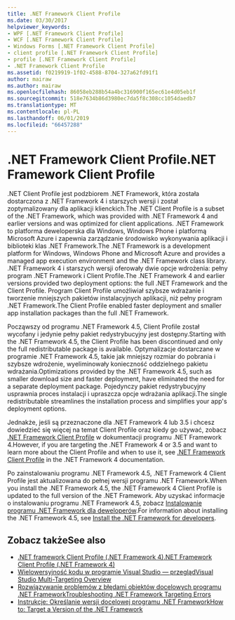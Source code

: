 ```yaml
---
title: .NET Framework Client Profile
ms.date: 03/30/2017
helpviewer_keywords:
- WPF [.NET Framework Client Profile]
- WCF [.NET Framework Client Profile]
- Windows Forms [.NET Framework Client Profile]
- client profile [.NET Framework Client Profile]
- profile [.NET Framework Client Profile]
- .NET Framework Client Profile
ms.assetid: f0219919-1f02-4588-8704-327a62fd91f1
author: mairaw
ms.author: mairaw
ms.openlocfilehash: 86058eb288b54a4bc316900f165ec61e4d05eb1f
ms.sourcegitcommit: 518e7634b86d3980ec7da5f8c308cc1054daedb7
ms.translationtype: MT
ms.contentlocale: pl-PL
ms.lasthandoff: 06/01/2019
ms.locfileid: "66457288"
---
```

# <a name="net-framework-client-profile"></a><span data-ttu-id="736a8-102">.NET Framework Client Profile</span><span class="sxs-lookup"><span data-stu-id="736a8-102">.NET Framework Client Profile</span></span>
<span data-ttu-id="736a8-103">.NET Client Profile jest podzbiorem .NET Framework, która została dostarczona z .NET Framework 4 i starszych wersji i został zoptymalizowany dla aplikacji klienckich.</span><span class="sxs-lookup"><span data-stu-id="736a8-103">The .NET Client Profile is a subset of the .NET Framework, which was provided with .NET Framework 4 and earlier versions and was optimized for client applications.</span></span> <span data-ttu-id="736a8-104">.NET Framework to platforma deweloperska dla Windows, Windows Phone i platformą Microsoft Azure i zapewnia zarządzanie środowisko wykonywania aplikacji i biblioteki klas .NET Framework.</span><span class="sxs-lookup"><span data-stu-id="736a8-104">The .NET Framework is a development platform for Windows, Windows Phone and Microsoft Azure and provides a managed app execution environment and the .NET Framework class library.</span></span> <span data-ttu-id="736a8-105">.NET Framework 4 i starszych wersji oferowały dwie opcje wdrożenia: pełny program .NET Framework i Client Profile.</span><span class="sxs-lookup"><span data-stu-id="736a8-105">The .NET Framework 4 and earlier versions provided two deployment options: the full .NET Framework and the Client Profile.</span></span> <span data-ttu-id="736a8-106">Program Client Profile umożliwiał szybsze wdrażanie i tworzenie mniejszych pakietów instalacyjnych aplikacji, niż pełny program .NET Framework.</span><span class="sxs-lookup"><span data-stu-id="736a8-106">The Client Profile enabled faster deployment and smaller app installation packages than the full .NET Framework.</span></span>  
  
 <span data-ttu-id="736a8-107">Począwszy od programu .NET Framework 4.5, Client Profile został wycofany i jedynie pełny pakiet redystrybucyjny jest dostępny.</span><span class="sxs-lookup"><span data-stu-id="736a8-107">Starting with the .NET Framework 4.5, the Client Profile has been discontinued and only the full redistributable package is available.</span></span> <span data-ttu-id="736a8-108">Optymalizacje dostarczane w programie .NET Framework 4.5, takie jak mniejszy rozmiar do pobrania i szybsze wdrożenie, wyeliminowały konieczność oddzielnego pakietu wdrażania.</span><span class="sxs-lookup"><span data-stu-id="736a8-108">Optimizations provided by the .NET Framework 4.5, such as smaller download size and faster deployment, have eliminated the need for a separate deployment package.</span></span> <span data-ttu-id="736a8-109">Pojedynczy pakiet redystrybucyjny usprawnia proces instalacji i upraszcza opcje wdrażania aplikacji.</span><span class="sxs-lookup"><span data-stu-id="736a8-109">The single redistributable streamlines the installation process and simplifies your app's deployment options.</span></span>  
  
 <span data-ttu-id="736a8-110">Jednakże, jeśli są przeznaczone dla .NET Framework 4 lub 3.5 i chcesz dowiedzieć się więcej na temat Client Profile oraz kiedy go używać, zobacz [.NET Framework Client Profile](https://docs.microsoft.com/previous-versions/dotnet/netframework-4.0/cc656912%28v=vs.100%29) w dokumentacji programu .NET Framework 4.</span><span class="sxs-lookup"><span data-stu-id="736a8-110">However, if you are targeting the .NET Framework 4 or 3.5 and want to learn more about the Client Profile and when to use it, see [.NET Framework Client Profile](https://docs.microsoft.com/previous-versions/dotnet/netframework-4.0/cc656912%28v=vs.100%29) in the .NET Framework 4 documentation.</span></span>  
  
 <span data-ttu-id="736a8-111">Po zainstalowaniu programu .NET Framework 4.5, .NET Framework 4 Client Profile jest aktualizowana do pełnej wersji programu .NET Framework.</span><span class="sxs-lookup"><span data-stu-id="736a8-111">When you install the .NET Framework 4.5, the .NET Framework 4 Client Profile is updated to the full version of the .NET Framework.</span></span> <span data-ttu-id="736a8-112">Aby uzyskać informacje o instalowaniu programu .NET Framework 4.5, zobacz [Instalowanie programu .NET Framework dla deweloperów](../../../docs/framework/install/guide-for-developers.md).</span><span class="sxs-lookup"><span data-stu-id="736a8-112">For information about installing the .NET Framework 4.5, see [Install the .NET Framework for developers](../../../docs/framework/install/guide-for-developers.md).</span></span>  
  
## <a name="see-also"></a><span data-ttu-id="736a8-113">Zobacz także</span><span class="sxs-lookup"><span data-stu-id="736a8-113">See also</span></span>

- [<span data-ttu-id="736a8-114">.NET framework Client Profile (.NET Framework 4)</span><span class="sxs-lookup"><span data-stu-id="736a8-114">.NET Framework Client Profile (.NET Framework 4)</span></span>](https://docs.microsoft.com/previous-versions/dotnet/netframework-4.0/cc656912%28v=vs.100%29)
- [<span data-ttu-id="736a8-115">Wielowersyjność kodu w programie Visual Studio ― przegląd</span><span class="sxs-lookup"><span data-stu-id="736a8-115">Visual Studio Multi-Targeting Overview</span></span>](/visualstudio/ide/visual-studio-multi-targeting-overview)
- [<span data-ttu-id="736a8-116">Rozwiązywanie problemów z błędami obiektów docelowych programu .NET Framework</span><span class="sxs-lookup"><span data-stu-id="736a8-116">Troubleshooting .NET Framework Targeting Errors</span></span>](/visualstudio/msbuild/troubleshooting-dotnet-framework-targeting-errors)
- [<span data-ttu-id="736a8-117">Instrukcje: Określanie wersji docelowej programu .NET Framework</span><span class="sxs-lookup"><span data-stu-id="736a8-117">How to: Target a Version of the .NET Framework</span></span>](/visualstudio/ide/how-to-target-a-version-of-the-dotnet-framework)
